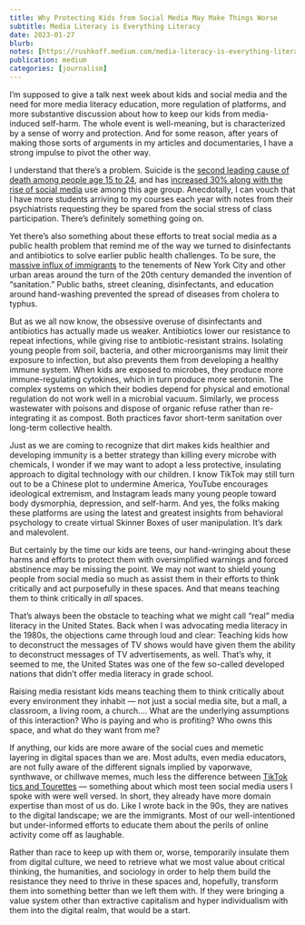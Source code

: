```yaml
---
title: Why Protecting Kids from Social Media May Make Things Worse
subtitle: Media Literacy is Everything Literacy
date: 2023-01-27
blurb: 
notes: [https://rushkoff.medium.com/media-literacy-is-everything-literacy-fe56a807f0d4](https://rushkoff.medium.com/media-literacy-is-everything-literacy-fe56a807f0d4 "https://rushkoff.medium.com/media-literacy-is-everything-literacy-fe56a807f0d4")
publication: medium
categories: [journalism]
---
```


I’m supposed to give a talk next week about kids and social media and the need for more media literacy education, more regulation of platforms, and more substantive discussion about how to keep our kids from media-induced self-harm. The whole event is well-meaning, but is characterized by a sense of worry and protection. And for some reason, after years of making those sorts of arguments in my articles and documentaries, I have a strong impulse to pivot the other way.

I understand that there’s a problem. Suicide is the [second leading cause of death among people age 15 to 24](https://www.google.com/url?sa=t&rct=j&q=&esrc=s&source=web&cd=&ved=2ahUKEwjk9brrgqz7AhV1M1kFHVS9BSgQFnoECBIQAQ&url=https%3A%2F%2Fconnect.uclahealth.org%2F2022%2F03%2F15%2Fsuicide-rate-highest-among-teens-and-young-adults%2F&usg=AOvVaw3qoCRcUBPkl4vcDBuoBD47), and has [increased 30% along with the rise of social media](https://www.levylaw.com/blog/2022/august/social-media-linked-to-rising-teen-suicide-rates/) use among this age group. Anecdotally, I can vouch that I have more students arriving to my courses each year with notes from their psychiatrists requesting they be spared from the social stress of class participation. There’s definitely something going on.

Yet there’s also something about these efforts to treat social media as a public health problem that remind me of the way we turned to disinfectants and antibiotics to solve earlier public health challenges. To be sure, the [massive influx of immigrants](https://www.digitalhistory.uh.edu/disp_textbook.cfm?smtID=2&psid=3296) to the tenements of New York City and other urban areas around the turn of the 20th century demanded the invention of “sanitation.” Public baths, street cleaning, disinfectants, and education around hand-washing prevented the spread of diseases from cholera to typhus.

But as we all now know, the obsessive overuse of disinfectants and antibiotics has actually made us weaker. Antibiotics lower our resistance to repeat infections, while giving rise to antibiotic-resistant strains. Isolating young people from soil, bacteria, and other microorganisms may limit their exposure to infection, but also prevents them from developing a healthy immune system. When kids are exposed to microbes, they produce more immune-regulating cytokines, which in turn produce more serotonin. The complex systems on which their bodies depend for physical and emotional regulation do not work well in a microbial vacuum. Similarly, we process wastewater with poisons and dispose of organic refuse rather than re-integrating it as compost. Both practices favor short-term sanitation over long-term collective health.

Just as we are coming to recognize that dirt makes kids healthier and developing immunity is a better strategy than killing every microbe with chemicals, I wonder if we may want to adopt a less protective, insulating approach to digital technology with our children. I know TikTok may still turn out to be a Chinese plot to undermine America, YouTube encourages ideological extremism, and Instagram leads many young people toward body dysmorphia, depression, and self-harm. And yes, the folks making these platforms are using the latest and greatest insights from behavioral psychology to create virtual Skinner Boxes of user manipulation. It’s dark and malevolent.

But certainly by the time our kids are teens, our hand-wringing about these harms and efforts to protect them with oversimplified warnings and forced abstinence may be missing the point. We may not want to shield young people from social media so much as assist them in their efforts to think critically and act purposefully in these spaces. And that means teaching them to think critically in _all_ spaces.

That’s always been the obstacle to teaching what we might call “real” media literacy in the United States. Back when I was advocating media literacy in the 1980s, the objections came through loud and clear: Teaching kids how to deconstruct the messages of TV shows would have given them the ability to deconstruct messages of TV advertisements, as well. That’s why, it seemed to me, the United States was one of the few so-called developed nations that didn’t offer media literacy in grade school.

Raising media resistant kids means teaching them to think critically about every environment they inhabit — not just a social media site, but a mall, a classroom, a living room, a church…. What are the underlying assumptions of this interaction? Who is paying and who is profiting? Who owns this space, and what do they want from me?

If anything, our kids are more aware of the social cues and memetic layering in digital spaces than we are. Most adults, even media educators, are not fully aware of the different signals implied by vaporwave, synthwave, or chillwave memes, much less the difference between [TikTok tics and Tourettes](https://pubmed.ncbi.nlm.nih.gov/35303587/) — something about which most teen social media users I spoke with were well versed. In short, they already have more domain expertise than most of us do. Like I wrote back in the 90s, they are natives to the digital landscape; we are the immigrants. Most of our well-intentioned but under-informed efforts to educate them about the perils of online activity come off as laughable.

Rather than race to keep up with them or, worse, temporarily insulate them from digital culture, we need to retrieve what we most value about critical thinking, the humanities, and sociology in order to help them build the resistance they need to thrive in these spaces and, hopefully, transform them into something better than we left them with. If they were bringing a value system other than extractive capitalism and hyper individualism with them into the digital realm, that would be a start.
